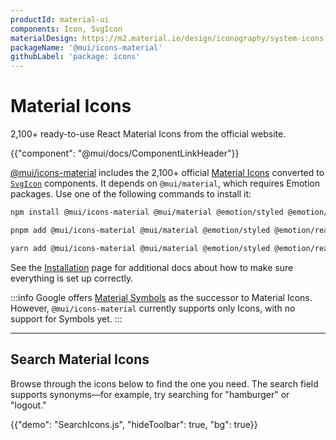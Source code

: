 ```yaml
---
productId: material-ui
components: Icon, SvgIcon
materialDesign: https://m2.material.io/design/iconography/system-icons.html
packageName: '@mui/icons-material'
githubLabel: 'package: icons'
---
```


# Material Icons

<p class="description">2,100+ ready-to-use React Material Icons from the official website.</p>

{{"component": "@mui/docs/ComponentLinkHeader"}}
<br/>

[@mui/icons-material](https://www.npmjs.com/package/@mui/icons-material)
includes the 2,100+ official [Material Icons](https://fonts.google.com/icons?icon.set=Material+Icons) converted to [`SvgIcon`](/material-ui/api/svg-icon/) components.
It depends on `@mui/material`, which requires Emotion packages.
Use one of the following commands to install it:

<!-- #npm-tag-reference -->

<codeblock storageKey="package-manager">

```bash npm
npm install @mui/icons-material @mui/material @emotion/styled @emotion/react
```

```bash pnpm
pnpm add @mui/icons-material @mui/material @emotion/styled @emotion/react
```

```bash yarn
yarn add @mui/icons-material @mui/material @emotion/styled @emotion/react
```

</codeblock>

See the [Installation](/material-ui/getting-started/installation/) page for additional docs about how to make sure everything is set up correctly.

:::info
Google offers [Material Symbols](https://fonts.google.com/icons?icon.set=Material+Symbols) as the successor to Material Icons. However, `@mui/icons-material` currently supports only Icons, with no support for Symbols yet.
:::

<hr/>

## Search Material Icons

Browse through the icons below to find the one you need.
The search field supports synonyms—for example, try searching for "hamburger" or "logout."

{{"demo": "SearchIcons.js", "hideToolbar": true, "bg": true}}
